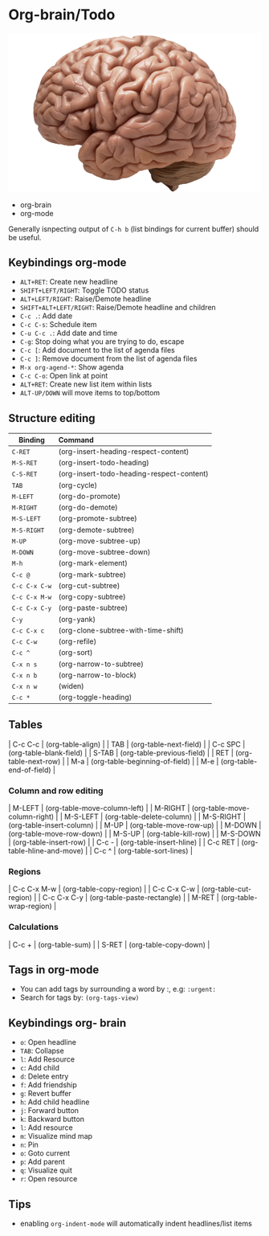 # Org-brain/Todo

![](https://raw.githubusercontent.com/bu6hunt3r/brain/master/brain.png)
- org-brain
- org-mode

Generally isnpecting output of `C-h b` (list bindings for current buffer)
should be useful. 

## Keybindings org-mode
* `ALT+RET`: Create new headline
* `SHIFT+LEFT/RIGHT`: Toggle TODO status
* `ALT+LEFT/RIGHT`: Raise/Demote headline
* `SHIFT+ALT+LEFT/RIGHT`: Raise/Demote headline and children
* `C-c .`: Add date
* `C-c C-s`: Schedule item
* `C-u C-c .`: Add date and time
* `C-g`: Stop doing what you are trying to do, escape
* `C-c [`: Add document to the list of agenda files
* `C-c ]`: Remove document from the list of agenda files
* `M-x org-agend-*`: Show agenda
* `C-c C-o`: Open link at point
* `ALT+RET`: Create new list item within lists
* `ALT-UP/DOWN` will move items to top/bottom

## Structure editing
| Binding |  Command   |
| ------- |:-------------------------------------|
| `C-RET` 			 | (org-insert-heading-respect-content) | 
| `M-S-RET` 	 	 | 	(org-insert-todo-heading) |
| `C-S-RET`     	 | (org-insert-todo-heading-respect-content) |
| `TAB`     	 	 | (org-cycle) |
| `M-LEFT`      	 | (org-do-promote) |
| `M-RIGHT`     	 | (org-do-demote) |
| `M-S-LEFT`    	 | (org-promote-subtree) |
| `M-S-RIGHT`   	 | (org-demote-subtree) |
| `M-UP`     	  	 | (org-move-subtree-up) |
| `M-DOWN`      	 | (org-move-subtree-down) |
| `M-h`         	 | (org-mark-element) |
| `C-c @`       	 | (org-mark-subtree) |
| `C-c C-x C-w`	     | (org-cut-subtree) |
| `C-c C-x M-w`      | (org-copy-subtree) |
| `C-c C-x C-y`	     | (org-paste-subtree) |
| `C-y`     		 | (org-yank) |
| `C-c C-x c`        | (org-clone-subtree-with-time-shift) |
| `C-c C-w`     	 | (org-refile) |
| `C-c ^`     		 | (org-sort) |
| `C-x n s`     	 | (org-narrow-to-subtree) |
| `C-x n b`     	 | (org-narrow-to-block) |
| `C-x n w`     	 | (widen) |
| `C-c *`  		     | (org-toggle-heading) |

## Tables

| C-c C-c 		| (org-table-align) |
| TAB 			| (org-table-next-field) |
| C-c SPC 		| (org-table-blank-field) |
| S-TAB 		| (org-table-previous-field) |
| RET 			| (org-table-next-row) |
| M-a 			| (org-table-beginning-of-field) |
| M-e 			| (org-table-end-of-field) |

### Column and row editing

| M-LEFT 			| (org-table-move-column-left) |
| M-RIGHT 			| (org-table-move-column-right) |
| M-S-LEFT 			| (org-table-delete-column) |
| M-S-RIGHT 		| (org-table-insert-column) |
| M-UP 				| (org-table-move-row-up) |
| M-DOWN 			| (org-table-move-row-down) |
| M-S-UP 			| (org-table-kill-row) |
| M-S-DOWN 			| (org-table-insert-row) |
| C-c - 			| (org-table-insert-hline) |
| C-c RET 			| (org-table-hline-and-move) |
| C-c ^				| (org-table-sort-lines) |

### Regions
| C-c C-x M-w 		| (org-table-copy-region) |
| C-c C-x C-w 		| (org-table-cut-region) |
| C-c C-x C-y 		| (org-table-paste-rectangle) |
| M-RET 			| (org-table-wrap-region) |

### Calculations
| C-c + 			| (org-table-sum) |
| S-RET 			| (org-table-copy-down) |

## Tags in org-mode
* You can add tags by surrounding a word by :, e.g: `:urgent:`
* Search for tags by: `(org-tags-view)`

## Keybindings org- brain
* `o`: Open headline
* `TAB`: Collapse
* `l`: Add Resource
* `c`: Add child
* `d`: Delete entry
* `f`: Add friendship
* `g`: Revert buffer
* `h`: Add child headline
* `j`: Forward button
* `k`: Backward button
* `l`: Add resource
* `m`: Visualize mind map
* `n`: Pin
* `o`: Goto current
* `p`: Add parent
* `q`: Visualize quit
* `r`: Open resource

## Tips
* enabling `org-indent-mode` will automatically indent headlines/list items

